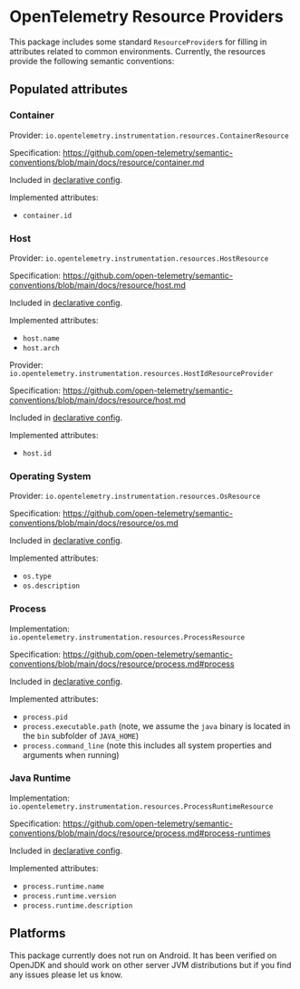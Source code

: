 # OpenTelemetry Resource Providers

This package includes some standard `ResourceProvider`s for filling in attributes related to
common environments. Currently, the resources provide the following semantic conventions:

## Populated attributes

### Container

Provider: `io.opentelemetry.instrumentation.resources.ContainerResource`

Specification: <https://github.com/open-telemetry/semantic-conventions/blob/main/docs/resource/container.md>

Included in [declarative config].

Implemented attributes:

- `container.id`

### Host

Provider: `io.opentelemetry.instrumentation.resources.HostResource`

Specification: <https://github.com/open-telemetry/semantic-conventions/blob/main/docs/resource/host.md>

Included in [declarative config].

Implemented attributes:

- `host.name`
- `host.arch`

Provider: `io.opentelemetry.instrumentation.resources.HostIdResourceProvider`

Specification: <https://github.com/open-telemetry/semantic-conventions/blob/main/docs/resource/host.md>

Included in [declarative config].

Implemented attributes:

- `host.id`

### Operating System

Provider: `io.opentelemetry.instrumentation.resources.OsResource`

Specification: <https://github.com/open-telemetry/semantic-conventions/blob/main/docs/resource/os.md>

Included in [declarative config].

Implemented attributes:

- `os.type`
- `os.description`

### Process

Implementation: `io.opentelemetry.instrumentation.resources.ProcessResource`

Specification: <https://github.com/open-telemetry/semantic-conventions/blob/main/docs/resource/process.md#process>

Included in [declarative config].

Implemented attributes:

- `process.pid`
- `process.executable.path` (note, we assume the `java` binary is located in the `bin` subfolder of `JAVA_HOME`)
- `process.command_line` (note this includes all system properties and arguments when running)

### Java Runtime

Implementation: `io.opentelemetry.instrumentation.resources.ProcessRuntimeResource`

Specification: <https://github.com/open-telemetry/semantic-conventions/blob/main/docs/resource/process.md#process-runtimes>

Included in [declarative config].

Implemented attributes:

- `process.runtime.name`
- `process.runtime.version`
- `process.runtime.description`

## Platforms

This package currently does not run on Android. It has been verified on OpenJDK and should work on
other server JVM distributions but if you find any issues please let us know.

[declarative config]: https://github.com/open-telemetry/opentelemetry-specification/blob/main/specification/configuration/README.md#declarative-configuration
